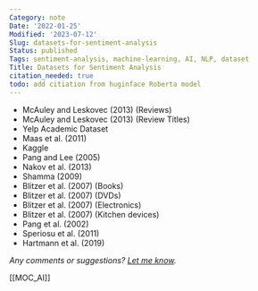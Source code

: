 ```yaml
---
Category: note
Date: '2022-01-25'
Modified: '2023-07-12'
Slug: datasets-for-sentiment-analysis
Status: published
Tags: sentiment-analysis, machine-learning, AI, NLP, dataset
Title: Datasets for Sentiment Analysis
citation_needed: true
todo: add citiation from huginface Roberta model
---
```


- McAuley and Leskovec (2013) (Reviews)
- McAuley and Leskovec (2013) (Review Titles)
- Yelp Academic Dataset
- Maas et al. (2011)
- Kaggle
- Pang and Lee (2005)
- Nakov et al. (2013)
- Shamma (2009)
- Blitzer et al. (2007) (Books)
- Blitzer et al. (2007) (DVDs)
- Blitzer et al. (2007) (Electronics)
- Blitzer et al. (2007) (Kitchen devices)
- Pang et al. (2002)
- Speriosu et al. (2011)
- Hartmann et al. (2019)

*Any comments or suggestions? [Let me know](mailto:ksafjan@gmail.com?subject=Blog+post).*

[[MOC_AI]]
